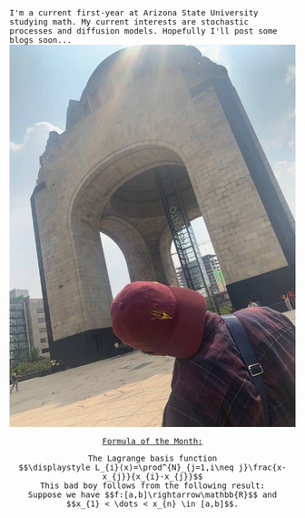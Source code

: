 <style> body { font-family: "Roboto Mono", monospace; } </style>

I'm a current first-year at Arizona State University studying math.
My current interests are stochastic processes and diffusion models. 
Hopefully I'll post some blogs soon... 
![Book logo](IMG_4777.JPG)

<p align="center"><u>Formula of the Month:</u></p>
<p align="center">
  The Lagrange basis function 
  <br>
  $$\displaystyle L_{i}(x)=\prod^{N}_{j=1,i\neq j}\frac{x-x_{j}}{x_{i}-x_{j}}$$
  <br>
  This bad boy follows from the following result:
  <br>
  Suppose we have  $$f:[a,b]\rightarrow\mathbb{R}$$ and $$x_{1} < \dots < x_{n} \in [a,b]$$.                                                             
</p>



